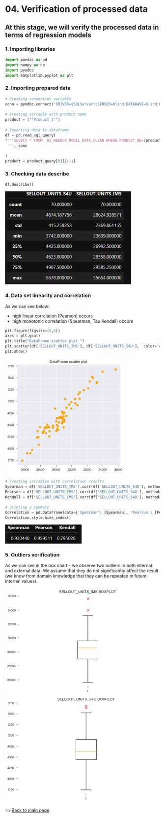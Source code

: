# 04. Verification of processed data

## At this stage, we will verify the processed data in terms of regression models

### 1. Importing libraries

```python
import pandas as pd
import numpy as np
import pyodbc
import matplotlib.pyplot as plt
```

### 2. Importing prepared data

```python
# Creating connection variable
conn = pyodbc.connect('DRIVER={SQLServer};SERVER=blind;DATABASE=blind;UID=blind;PWD=blind;Trusted_Connection=no')

# Creating variable with product name
product = ["'Product_1'"]

# Importing data to dataframe
df = pd.read_sql_query(
f'''SELECT * FROM _05_WEEKLY_MODEL_DATA_CLEAN WHERE PRODUCT_OE={product[0]}
 ''', conn

)
product = product_query[0][1:-1]

```

### 3. Checking data describe

```python
df.describe()
```
![Dataframe describe results](https://github.com/MateoMat/PHARMA_WEEKLY_SELL_OUT_ESTIMATION/blob/master/04.Verification%20of%20processed%20data/img/dfDescribe.PNG )

### 4. Data set linearity and correlation

As we can see below:
- high linear correlation (Pearson) occurs
- high monotonic correlation (Spearman, Tau Kendall) occurs

```python
plt.figure(figsize=(6,6))
axes = plt.gca()
plt.title("DataFrame scatter plot ")
plt.scatter(df['SELLOUT_UNITS_IMS'], df['SELLOUT_UNITS_S4U'],  color='orange')
plt.show()
```
![DataFrameScatterPlot](https://github.com/MateoMat/PHARMA_WEEKLY_SELL_OUT_ESTIMATION/blob/master/04.Verification%20of%20processed%20data/img/DataFrameScatterPlot.png)


```python
# Creating variables with correlation results
Spearman = df['SELLOUT_UNITS_IMS'].corr(df['SELLOUT_UNITS_S4U'], method='spearman')
Pearson = df['SELLOUT_UNITS_IMS'].corr(df['SELLOUT_UNITS_S4U'], method='pearson')
Kendall = df['SELLOUT_UNITS_IMS'].corr(df['SELLOUT_UNITS_S4U'], method='kendall')

# printing a summary
Correlation = pd.DataFrame(data={'Spearman': [Spearman], 'Pearson': [Pearson], 'Kendall':[Kendall]})
Correlation.style.hide_index()
```
![Correlation](https://github.com/MateoMat/PHARMA_WEEKLY_SELL_OUT_ESTIMATION/blob/master/04.Verification%20of%20processed%20data/img/Correlation.PNG)

### 5. Outliers verification

As we can see in the box chart - we observe two outliers in both internal and external data. We assume that they do not significantly affect the result (we know from domain knowledge that they can be repeated in future internal values).

![SellOutUnitsIMSBoxPlot](https://github.com/MateoMat/PHARMA_WEEKLY_SELL_OUT_ESTIMATION/blob/master/04.Verification%20of%20processed%20data/img/SellOutUnitsIMSBoxPlot.PNG)
![SellOutUnitsS4UBoxPlot](https://github.com/MateoMat/PHARMA_WEEKLY_SELL_OUT_ESTIMATION/blob/master/04.Verification%20of%20processed%20data/img/SellOutUnitsS4UBoxPlot.PNG)

:point_left: [Back to main page](https://github.com/MateoMat/PHARMA_WEEKLY_SELL_OUT_ESTIMATION)